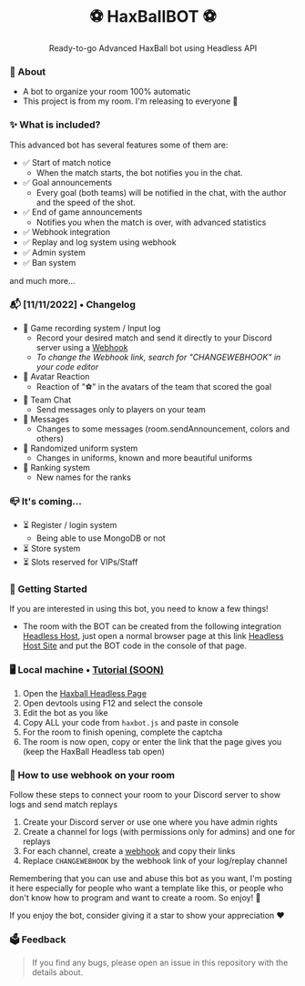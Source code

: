 <h1 align="center">⚽ HaxBallBOT ⚽</h1>

<p align="center">Ready-to-go Advanced HaxBall bot using Headless API</p>


### 🤔 About
- A bot to organize your room 100% automatic
- This project is from my room. I'm releasing to everyone 🙂

### ✨ What is included?

This advanced bot has several features some of them are:

- ✅ Start of match notice
  - When the match starts, the bot notifies you in the chat.
- ✅ Goal announcements
  - Every goal (both teams) will be notified in the chat, with the author and the speed of the shot.
- ✅ End of game announcements
  - Notifies you when the match is over, with advanced statistics
- ✅ Webhook integration
- ✅ Replay and log system using webhook
- ✅ Admin system
- ✅ Ban system

and much more...
  
### 📬 [11/11/2022] • Changelog
- 🌟 Game recording system / Input log
  - Record your desired match and send it directly to your Discord server using a [Webhook](https://www.youtube.com/watch?v=fKksxz2Gdnc)
  - *To change the Webhook link, search for "CHANGEWEBHOOK" in your code editor*
- 🌟 Avatar Reaction
  - Reaction of "⚽" in the avatars of the team that scored the goal
- 🌟 Team Chat
  - Send messages only to players on your team
- 🌟 Messages
  - Changes to some messages (room.sendAnnouncement, colors and others)
- 🌟 Randomized uniform system
  - Changes in uniforms, known and more beautiful uniforms
- 🌟 Ranking system
  - New names for the ranks

### 📪 It's coming...
- ⏳ Register / login system
  - Being able to use MongoDB or not
- ⏳ Store system
- ⏳ Slots reserved for VIPs/Staff

### 🔧 Getting Started

If you are interested in using this bot, you need to know a few things!

- The room with the BOT can be created from the following integration [Headless Host](https://github.com/haxball/haxball-issues/wiki/Headless-Host), just open a normal browser page at this link [Headless Host Site](https://html5.haxball.com/headless) and put the BOT code in the console of that page.

### 🖥️ Local machine • [Tutorial (SOON)](https://www.youtube.com)

1. Open the [Haxball Headless Page](https://www.haxball.com/headless)
2. Open devtools using F12 and select the console
3. Edit the bot as you like
4. Copy ALL your code from `haxbot.js` and paste in console
5. For the room to finish opening, complete the captcha
6. The room is now open, copy or enter the link that the page gives you (keep the HaxBall Headless tab open)

### 🔗 How to use webhook on your room

Follow these steps to connect your room to your Discord server to show logs and send match replays

1. Create your Discord server or use one where you have admin rights
2. Create a channel for logs (with permissions only for admins) and one for replays
3. For each channel, create a [webhook](https://support.discord.com/hc/en-us/articles/228383668-Intro-to-Webhooks) and copy their links
4. Replace `CHANGEWEBHOOK` by the webhook link of your log/replay channel

Remembering that you can use and abuse this bot as you want, I'm posting it here especially for people who want a template like this, or people who don't know how to program and want to create a room. So enjoy! 🥰

If you enjoy the bot, consider giving it a star to show your appreciation ❤️

### 🗳️ Feedback
> If you find any bugs, please open an issue in this repository with the details about.
